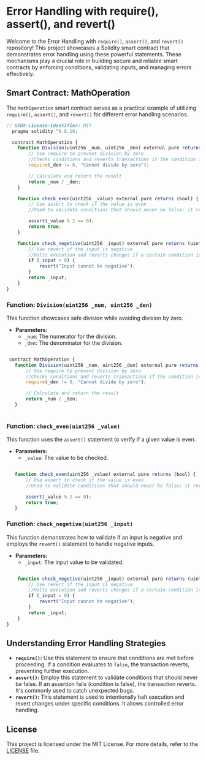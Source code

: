 # Error Handling with require(), assert(), and revert()

Welcome to the Error Handling with `require()`, `assert()`, and `revert()` repository! This project showcases a Solidity smart contract that demonstrates error handling using these powerful statements. These mechanisms play a crucial role in building secure and reliable smart contracts by enforcing conditions, validating inputs, and managing errors effectively.

## Smart Contract: MathOperation

The `MathOperation` smart contract serves as a practical example of utilizing `require()`, `assert()`, and `revert()` for different error handling scenarios.
```javascript
// SPDX-License-Identifier: MIT
  pragma solidity ^0.8.18;

  contract MathOperation {
    function Division(uint256 _num, uint256 _den) external pure returns (uint256) {
        // Use require to prevent division by zero
        //Checks conditions and reverts transactions if the condition is not met, ensuring valid state changes.
        require(_den != 0, "Cannot divide by zero");

        // Calculate and return the result
        return _num / _den;
    }

    function check_even(uint256 _value) external pure returns (bool) {
        // Use assert to check if the value is even
        //Used to validate conditions that should never be false; it reverts transactions if the condition fails unexpectedly.

        assert(_value % 2 == 0);
        return true;
    }

    function check_negetive(uint256 _input) external pure returns (uint256) {
        // Use revert if the input is negative
        //Halts execution and reverts changes if a certain condition is not met or if an error occurs intentionally.
        if (_input < 0) {
            revert("Input cannot be negative");
        }
        return _input;
    }
}

```
### Function: `Division(uint256 _num, uint256 _den)`

This function showcases safe division while avoiding division by zero.

- **Parameters:**
  - `_num`: The numerator for the division.
  - `_den`: The denominator for the division.
 ```javascript

  contract MathOperation {
    function Division(uint256 _num, uint256 _den) external pure returns (uint256) {
        // Use require to prevent division by zero
        //Checks conditions and reverts transactions if the condition is not met, ensuring valid state changes.
        require(_den != 0, "Cannot divide by zero");

        // Calculate and return the result
        return _num / _den;
    }
  
```

### Function: `check_even(uint256 _value)`

This function uses the `assert()` statement to verify if a given value is even.

- **Parameters:**
  - `_value`: The value to be checked.
 ```javascript

    function check_even(uint256 _value) external pure returns (bool) {
        // Use assert to check if the value is even
        //Used to validate conditions that should never be false; it reverts transactions if the condition fails unexpectedly.

        assert(_value % 2 == 0);
        return true;
    }

```
### Function: `check_negetive(uint256 _input)`

This function demonstrates how to validate if an input is negative and employs the `revert()` statement to handle negative inputs.

- **Parameters:**
  - `_input`: The input value to be validated.

```javascript

    function check_negetive(uint256 _input) external pure returns (uint256) {
        // Use revert if the input is negative
        //Halts execution and reverts changes if a certain condition is not met or if an error occurs intentionally.
        if (_input < 0) {
            revert("Input cannot be negative");
        }
        return _input;
    }
}

```
## Understanding Error Handling Strategies

- **`require()`:** Use this statement to ensure that conditions are met before proceeding. If a condition evaluates to `false`, the transaction reverts, preventing further execution.
- **`assert()`:** Employ this statement to validate conditions that should never be false. If an assertion fails (condition is false), the transaction reverts. It's commonly used to catch unexpected bugs.
- **`revert()`:** This statement is used to intentionally halt execution and revert changes under specific conditions. It allows controlled error handling.

## License

This project is licensed under the MIT License. For more details, refer to the [LICENSE](LICENSE) file.



